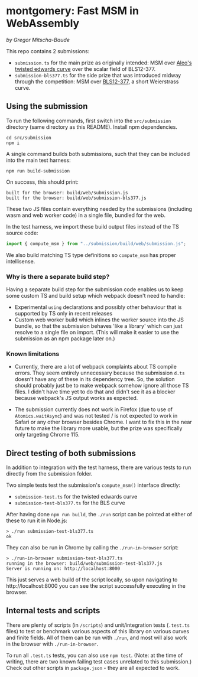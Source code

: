 # montgomery: Fast MSM in WebAssembly

_by Gregor Mitscha-Baude_

This repo contains 2 submissions:

- `submission.ts` for the main prize as originally intended: MSM over [Aleo's twisted edwards curve](https://docs.rs/ark-ed-on-bls12-377/latest/ark_ed_on_bls12_377) over the scalar field of BLS12-377.
- `submission-bls377.ts` for the side prize that was introduced midway through the competition: MSM over [BLS12-377](https://neuromancer.sk/std/bls/BLS12-377), a short Weierstrass curve.

## Using the submission

To run the following commands, first switch into the `src/submission` directory (same directory as this README). Install npm dependencies.

```
cd src/submission
npm i
```

A single command builds both submissions, such that they can be included into the main test harness:

```
npm run build-submission
```

On success, this should print:

```
built for the browser: build/web/submission.js
built for the browser: build/web/submission-bls377.js
```

These two JS files contain everything needed by the submissions (including wasm and web worker code) in a single file, bundled for the web.

In the test harness, we import these build output files instead of the TS source code:

```ts
import { compute_msm } from "../submission/build/web/submission.js";
```

We also build matching TS type definitions so `compute_msm` has proper intellisense.

### Why is there a separate build step?

Having a separate build step for the submission code enables us to keep some custom TS and build setup which webpack doesn't need to handle:

- Experimental `using` declarations and possibly other behaviour that is supported by TS only in recent releases
- Custom web worker build which inlines the worker source into the JS bundle, so that the submission behaves 'like a library' which can just resolve to a single file on import. (This will make it easier to use the submission as an npm package later on.)

### Known limitations

- Currently, there are a lot of webpack complaints about TS compile errors. They seem entirely unnecessary because the submission `d.ts` doesn't have any of these in its dependency tree. So, the solution should probably just be to make webpack somehow ignore all those TS files. I didn't have time yet to do that and didn't see it as a blocker because webpack's JS output works as expected.

- The submission currently does not work in Firefox (due to use of `Atomics.waitAsync`) and was not tested / is not expected to work in Safari or any other browser besides Chrome. I want to fix this in the near future to make the library more usable, but the prize was specifically only targeting Chrome 115.

## Direct testing of both submissions

In addition to integration with the test harness, there are various tests to run directly from the submission folder.

Two simple tests test the submission's `compute_msm()` interface directly:

- `submission-test.ts` for the twisted edwards curve
- `submission-test-bls377.ts` for the BLS curve

After having done `npm run build`, the `./run` script can be pointed at either of these to run it in Node.js:

```
> ./run submission-test-bls377.ts
ok
```

They can also be run in Chrome by calling the `./run-in-browser` script:

```
> ./run-in-browser submission-test-bls377.ts
running in the browser: build/web/submission-test-bls377.js
Server is running on: http://localhost:8000
```

This just serves a web build of the script locally, so upon navigating to http://localhost:8000 you can see the script successfully executing in the browser.

## Internal tests and scripts

There are plenty of scripts (in `/scripts`) and unit/integration tests (`.test.ts` files) to test or benchmark various aspects of this library on various curves and finite fields. All of them can be run with `./run`, and most will also work in the browser with `./run-in-browser`.

To run all `.test.ts` tests, you can also use `npm test`. (Note: at the time of writing, there are two known failing test cases unrelated to this submission.) Check out other scripts in `package.json` - they are all expected to work.
